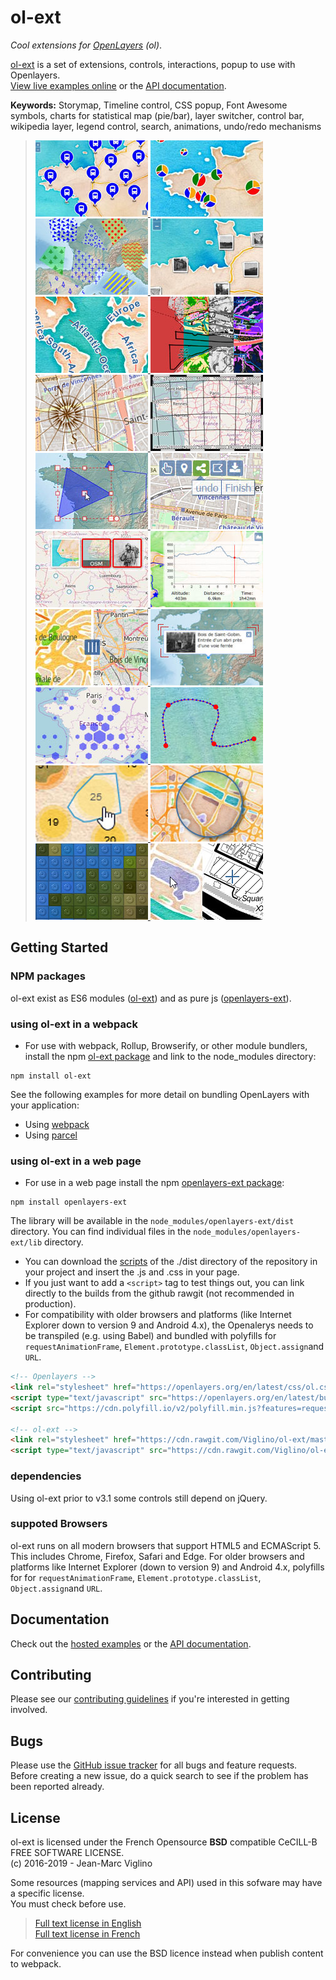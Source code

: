 # ol-ext
*Cool extensions for [OpenLayers](https://github.com/openlayers/openlayers) (ol)*.

[ol-ext](https://github.com/Viglino/ol-ext) is a set of extensions, controls, interactions, popup to use with Openlayers.    
[View live examples online](http://viglino.github.io/ol-ext/) or the [API documentation](http://viglino.github.io/ol-ext/doc/doc-pages/).

**Keywords:** 
Storymap,
Timeline control,
CSS popup, 
Font Awesome symbols, 
charts for statistical map (pie/bar), 
layer switcher,
control bar,
wikipedia layer, 
legend control,
search,
animations,
undo/redo mechanisms

> [
![Font style](img/map.style.font.jpg?raw=true)
![Charts](img/map.style.chart.jpg?raw=true)
![](img/map.style.pattern.jpg?raw=true)
![](img/map.style.photo.jpg?raw=true)
![](img/map.style.textpath.jpg?raw=true)
![](img/map.filter.colorize.jpg?raw=true)
![](img/map.control.compass.jpg?raw=true)
![](img/map.control.graticule.jpg?raw=true)
![](img/map.interaction.transform.jpg?raw=true)
![](img/map.control.editbar.jpg?raw=true)
![](img/map.switcher.image.jpg?raw=true)
![](img/map.control.profil.jpg?raw=true)
![](img/map.control.swipe.jpg?raw=true)
![](img/map.popup.anim.jpg?raw=true)
![](img/map.layer.hexbin.jpg?raw=true)
![](img/map.geom.cspline.jpg?raw=true)
![](img/map.cluster.convexhull.jpg?raw=true)
![](img/map.overlay.magnify.jpg?raw=true)
![](img/map.filter.lego.jpg?raw=true)
![](img/map.interaction.synchronize.jpg?raw=true)
](http://viglino.github.io/ol-ext/)

## Getting Started

### NPM packages

ol-ext exist as ES6 modules ([ol-ext](https://www.npmjs.com/package/openlayers-ext)) and as pure js ([openlayers-ext](https://www.npmjs.com/package/openlayers-ext)).

### using ol-ext in a webpack

* For use with webpack, Rollup, Browserify, or other module bundlers, install the npm [ol-ext package](https://www.npmjs.com/package/ol-ext) and link to the node_modules directory:
````
npm install ol-ext
````

See the following examples for more detail on bundling OpenLayers with your application:

* Using [webpack](https://github.com/darkscript/ol-ol-ext-webpack-example)
* Using [parcel](https://github.com/Viglino/ol-ext-parcel-bundler)
 
### using ol-ext in a web page

* For use in a web page install the npm [openlayers-ext package](https://www.npmjs.com/package/openlayers-ext):
````
npm install openlayers-ext
````
The library will be available in the `node_modules/openlayers-ext/dist` directory. You can find individual files in the `node_modules/openlayers-ext/lib` directory.
* You can download the [scripts](dist) of the ./dist directory of the repository in your project and insert the .js and .css in your page.
* If you just want to add a `<script>` tag to test things out, you can link directly to the builds from the github rawgit (not recommended in production).
* For compatibility with older browsers and platforms (like Internet Explorer down to version 9 and Android 4.x), the Openalerys needs to be transpiled (e.g. using Babel) and bundled with polyfills for `requestAnimationFrame`, `Element.prototype.classList`, `Object.assign`and `URL`.

````html
<!-- Openlayers -->
<link rel="stylesheet" href="https://openlayers.org/en/latest/css/ol.css" />
<script type="text/javascript" src="https://openlayers.org/en/latest/build/ol.js"></script>
<script src="https://cdn.polyfill.io/v2/polyfill.min.js?features=requestAnimationFrame,Element.prototype.classList,URL,Object.assign"></script>

<!-- ol-ext -->
<link rel="stylesheet" href="https://cdn.rawgit.com/Viglino/ol-ext/master/dist/ol-ext.min.css" />
<script type="text/javascript" src="https://cdn.rawgit.com/Viglino/ol-ext/master/dist/ol-ext.min.js"></script>
````

### dependencies

Using ol-ext prior to v3.1 some controls still depend on jQuery.

### suppoted Browsers

ol-ext runs on all modern browsers that support HTML5 and ECMAScript 5. This includes Chrome, Firefox, Safari and Edge. For older browsers and platforms like Internet Explorer (down to version 9) and Android 4.x, polyfills for for `requestAnimationFrame`, `Element.prototype.classList`, `Object.assign`and `URL`.


## Documentation

Check out the [hosted examples](http://viglino.github.io/ol-ext/) or the [API documentation](http://viglino.github.io/ol-ext/doc/doc-pages/).

## Contributing

Please see our [contributing guidelines](https://github.com/Viglino/ol-ext/blob/master/CONTRIBUTING.md) if you're interested in getting involved.

## Bugs

Please use the [GitHub issue tracker](https://github.com/Viglino/ol-ext/issues) for all bugs and feature requests. Before creating a new issue, do a quick search to see if the problem has been reported already.

## License

ol-ext is licensed under the French Opensource **BSD** compatible CeCILL-B FREE SOFTWARE LICENSE.  
 (c) 2016-2019 - Jean-Marc Viglino

Some resources (mapping services and API) used in this sofware may have a specific license.  
You must check before use.

> [Full text license in English](http://www.cecill.info/licences/Licence_CeCILL-B_V1-en.txt)  
> [Full text license in French](http://www.cecill.info/licences/Licence_CeCILL-B_V1-fr.txt)

For convenience you can use the BSD licence instead when publish content to webpack.
